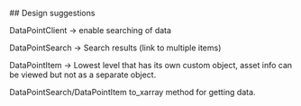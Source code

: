## Design suggestions

DataPointClient -> enable searching of data

DataPointSearch -> Search results (link to multiple items)

DataPointItem -> Lowest level that has its own custom object, asset info can be viewed but not as a separate object.

DataPointSearch/DataPointItem to_xarray method for getting data.